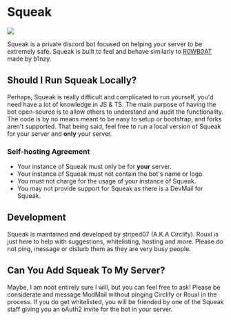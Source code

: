 # Squeak

[![](https://discordapp.com/api/guilds/828986409171157001/embed.png?style=banner2)](https://discord.gg/3Dgr4yQFdH)

Squeak is a private discord bot focused on helping your server to be extremely safe. Squeak is built to feel and behave similarly to [R0WB0AT](https://github.com/b1naryth1ef/rowboat) made by b1nzy.

## Should I Run Squeak Locally?

Perhaps, Squeak is really difficult and complicated to run yourself, you'd need have a lot of knowledge in JS & TS. The main purpose of having the bot open-source is to allow others to understand and audit the functionality. The code is by no means meant to be easy to setup or bootstrap, and forks aren't supported. That being said, feel free to run a local version of Squeak for your server and **only** your server.

### Self-hosting Agreement

- Your instance of Squeak must only be for **your** server.
- Your instance of Squeak must not contain the bot's name or logo.
- You must not charge for the usage of your instance of Squeak.
- You may not provide support for Squeak as there is a DevMail for Squeak.

## Development

Squeak is maintained and developed by striped07 (A.K.A Circlify). Rouxl is just here to help with suggestions, whitelisting, hosting and more. Please do not ping, message or disturb them as they are very busy people.

## Can You Add Squeak To My Server?

Maybe, I am noot entirely sure I will, but you can feel free to ask! Please be considerate and message ModMail without pinging Circlify or Rouxl in the process. If you do get whitelisted, you will be friended by one of the Squeak staff giving you an oAuth2 invite for the bot in your server.
